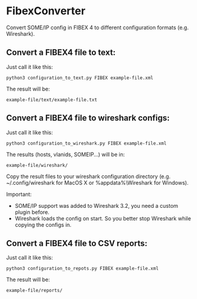 # FibexConverter
Convert SOME/IP config in FIBEX 4 to different configuration formats (e.g. Wireshark).

## Convert a FIBEX4 file to text:
Just call it like this:
    
    python3 configuration_to_text.py FIBEX example-file.xml

The result will be:
    
    example-file/text/example-file.txt

## Convert a FIBEX4 file to wireshark configs:
Just call it like this:
    
    python3 configuration_to_wireshark.py FIBEX example-file.xml

The results (hosts, vlanids, SOMEIP...) will be in:
    
    example-file/wireshark/

Copy the result files to your wireshark configuration directory (e.g. ~/.config/wireshark for MacOS X or %appdata%\Wireshark for Windows).

Important:
* SOME/IP support was added to Wireshark 3.2, you need a custom plugin before.
* Wireshark loads the config on start. So you better stop Wireshark while copying the configs in.

## Convert a FIBEX4 file to CSV reports:
Just call it like this:

    python3 configuration_to_repots.py FIBEX example-file.xml

The result will be:

    example-file/reports/
